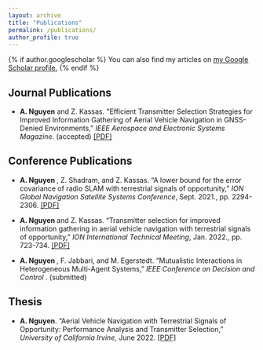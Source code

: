 ```yaml
---
layout: archive
title: "Publications"
permalink: /publications/
author_profile: true
---
```


{% if author.googlescholar %}
  You can also find my articles on <u><a href="{{author.googlescholar}}">my Google Scholar profile</a>.</u>
{% endif %}

Journal Publications
------

* <b>A. Nguyen</b> and Z. Kassas. "Efficient Transmitter Selection Strategies for Improved Information Gathering of Aerial Vehicle
Navigation in GNSS-Denied Environments," <i>IEEE Aerospace and Electronic Systems Magazine</i>. (accepted) [[PDF]](https://alexngxyen.github.io/files/Efficient_transmitter_selection_strategies_for_improved_information_gathering_of_aerial_vehicle_navigation_in_GNSS_denied_environments_Alex.pdf)

Conference Publications
------
* <b>A. Nguyen </b><sup> </sup>, Z. Shadram<sup></sup>, and Z. Kassas. “A lower bound for the error covariance of radio SLAM with terrestrial
signals of opportunity,” <i>ION Global Navigation Satellite Systems Conference</i>, Sept. 2021., pp. 2294-2306. [[PDF]](https://alexngxyen.github.io/files/ION_2021_Second_Submission_Alex.pdf)

* <b>A. Nguyen </b> and Z. Kassas. “Transmitter selection for improved information gathering in aerial vehicle
navigation with terrestrial signals of opportunity,” <i> ION International Technical Meeting</i>, Jan. 2022., pp. 723-734. [[PDF]](https://alexngxyen.github.io/files/ION_ITM_2022_Alex_Final_Submission.pdf)

* <b>A. Nguyen </b>, F. Jabbari, and M. Egerstedt. “Mutualistic Interactions in Heterogeneous Multi-Agent Systems,”  <i>IEEE Conference on Decision and Control </i>. (submitted)

Thesis
------
* <b>A. Nguyen</b>. “Aerial Vehicle Navigation with Terrestrial Signals of Opportunity: Performance Analysis and Transmitter Selection,” <i>University of California Irvine</i>, June 2022. [[PDF]](https://alexngxyen.github.io/files/Alex_Nguyen_UCI_Masters_Thesis.pdf) 

<!-- <sup>*</sup> -- indicates equal author contribution -->
